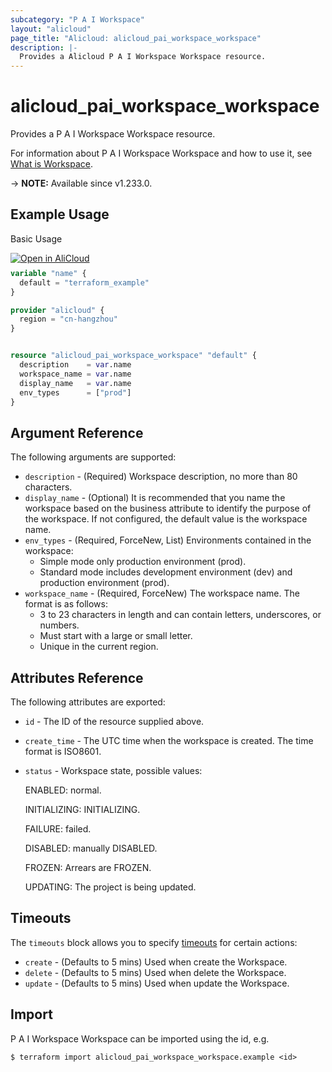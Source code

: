 ```yaml
---
subcategory: "P A I Workspace"
layout: "alicloud"
page_title: "Alicloud: alicloud_pai_workspace_workspace"
description: |-
  Provides a Alicloud P A I Workspace Workspace resource.
---
```


# alicloud_pai_workspace_workspace

Provides a P A I Workspace Workspace resource.



For information about P A I Workspace Workspace and how to use it, see [What is Workspace](https://www.alibabacloud.com/help/en/).

-> **NOTE:** Available since v1.233.0.

## Example Usage

Basic Usage

<div style="display: block;margin-bottom: 40px;"><div class="oics-button" style="float: right;position: absolute;margin-bottom: 10px;">
  <a href="https://api.aliyun.com/terraform?resource=alicloud_pai_workspace_workspace&exampleId=bc0e3516-ac4a-38d8-1433-3105fe85f85cc4596f1a&activeTab=example&spm=docs.r.pai_workspace_workspace.0.bc0e3516ac&intl_lang=EN_US" target="_blank">
    <img alt="Open in AliCloud" src="https://img.alicdn.com/imgextra/i1/O1CN01hjjqXv1uYUlY56FyX_!!6000000006049-55-tps-254-36.svg" style="max-height: 44px; max-width: 100%;">
  </a>
</div></div>

```terraform
variable "name" {
  default = "terraform_example"
}

provider "alicloud" {
  region = "cn-hangzhou"
}


resource "alicloud_pai_workspace_workspace" "default" {
  description    = var.name
  workspace_name = var.name
  display_name   = var.name
  env_types      = ["prod"]
}
```

## Argument Reference

The following arguments are supported:
* `description` - (Required) Workspace description, no more than 80 characters.
* `display_name` - (Optional) It is recommended that you name the workspace based on the business attribute to identify the purpose of the workspace. If not configured, the default value is the workspace name.
* `env_types` - (Required, ForceNew, List) Environments contained in the workspace:
  - Simple mode only production environment (prod).
  - Standard mode includes development environment (dev) and production environment (prod).
* `workspace_name` - (Required, ForceNew) The workspace name. The format is as follows:
  - 3 to 23 characters in length and can contain letters, underscores, or numbers.
  - Must start with a large or small letter.
  - Unique in the current region.

## Attributes Reference

The following attributes are exported:
* `id` - The ID of the resource supplied above.
* `create_time` - The UTC time when the workspace is created. The time format is ISO8601.
* `status` - Workspace state, possible values:

  ENABLED: normal.

  INITIALIZING: INITIALIZING.

  FAILURE: failed.

  DISABLED: manually DISABLED.

  FROZEN: Arrears are FROZEN.

  UPDATING: The project is being updated.

## Timeouts

The `timeouts` block allows you to specify [timeouts](https://www.terraform.io/docs/configuration-0-11/resources.html#timeouts) for certain actions:
* `create` - (Defaults to 5 mins) Used when create the Workspace.
* `delete` - (Defaults to 5 mins) Used when delete the Workspace.
* `update` - (Defaults to 5 mins) Used when update the Workspace.

## Import

P A I Workspace Workspace can be imported using the id, e.g.

```shell
$ terraform import alicloud_pai_workspace_workspace.example <id>
```